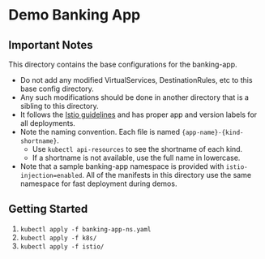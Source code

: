 # Demo Banking App

## Important Notes
This directory contains the base configurations for the banking-app.

- Do not add any modified VirtualServices, DestinationRules, etc to this base config directory.
- Any such modifications should be done in another directory that is a sibling to this directory.
- It follows the [Istio guidelines](https://istio.io/latest/docs/ops/deployment/requirements/) and has proper app and version labels for all deployments. 
- Note the naming convention. Each file is named `{app-name}-{kind-shortname}`.
  - Use `kubectl api-resources` to see the shortname of each kind.
  - If a shortname is not available, use the full name in lowercase.
- Note that a sample banking-app namespace is provided with `istio-injection=enabled`. All of the manifests in this directory use the same namespace for fast deployment during demos.

## Getting Started

1. `kubectl apply -f banking-app-ns.yaml`
2. `kubectl apply -f k8s/`
3. `kubectl apply -f istio/`
